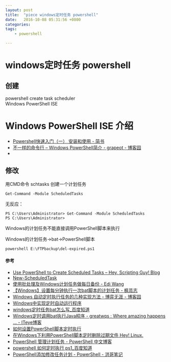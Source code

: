 ```yaml
---
layout: post
title:  "piece windows定时任务 powershell"
date:   2016-10-08 05:31:56 +0800
categories:  
tags: 
    - powershell

---
```


# windows定时任务 powershell #

## 创建 ##
powershell create task scheduler   
Windows PowerShell ISE



# Windows PowerShell ISE 介绍 #

* [Powershell快速入门（一） 安装和使用 - 简书](http://www.jianshu.com/p/c8f5c374466a)
* [不一样的命令行 – Windows PowerShell简介 - grapeot - 博客园](http://www.cnblogs.com/grapeot/archive/2010/02/22/1670822.html)
* 
## 修改 ##

用CMD命令 schtasks 创建一个计划任务

	
	Get-Command -Module ScheduledTasks

无反应：

	PS C:\Users\Administrator> Get-Command -Module ScheduledTasks
	PS C:\Users\Administrator>

Windows的计划任务不能直接调用PowerShell脚本来执行

Windows的计划任务->bat->PowerShell脚本

	powershell E:\FTPbackup\del-expired.ps1


#### 参考 ####


* [Use PowerShell to Create Scheduled Tasks – Hey, Scripting Guy! Blog](https://blogs.technet.microsoft.com/heyscriptingguy/2015/01/13/use-powershell-to-create-scheduled-tasks/)
* [New-ScheduledTask](https://docs.microsoft.com/en-us/powershell/module/scheduledtasks/new-scheduledtask?view=win10-ps)
* [使用批处理及Windows计划任务做每日备份 - Edi Wang](http://edi.wang/post/2012/6/5/daily-backup-using-batch-and-task-schedule-in-windows)
* [【Windows】设置每分钟执行一次bat脚本的计划任务 - 枫芸志](http://witmax.cn/windows-run-bat-per-minute.html)
* [Windows 自动定时执行任务的几种实现方法 - 博弈无涯 - 博客园](http://www.cnblogs.com/bmwchampion/archive/2010/08/21/autotimingexcutejob.html)
* [Windows中实现定时自动运行程序](http://vod.sjtu.edu.cn/help/Article_Print.asp?ArticleID=1209)
* [windows定时任务bat怎么写_百度知道](https://zhidao.baidu.com/question/1963027420188559780.html)
* [Windows定时调用bat执行Java程序 - greatwqs : Where amazing happens ... - ITeye博客](http://greatwqs.iteye.com/blog/1310626)
* [如何设置PowerShell脚本定时执行](https://social.microsoft.com/Forums/zh-CN/a8014b07-0654-4461-8afb-74cabe334198/powershell?forum=windowsserversystemzhchs)
* [在Windows下利用PowerShell脚本定时删除过期文件  Hey! Linux.](http://heylinux.com/archives/1234.html)
* [PowerShell 管理计划任务 - PowerShell 中文博客](http://www.pstips.net/powershell-manipulating-scheduled-tasks.html)
* [powershell 如何定时执行 ps1_百度知道](https://zhidao.baidu.com/question/239480237535013164.html)
* [PowerShell添加修改任务计划 - PowerShell - 洪哥笔记](http://www.splaybow.com/post/powershell-mod-schedule-task.html)
